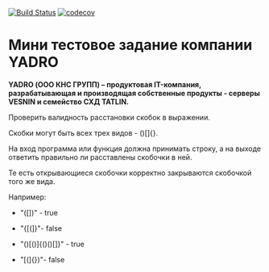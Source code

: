 [![Build Status](https://travis-ci.org/yurydoronin/braces.svg?branch=master)](https://travis-ci.org/yurydoronin/braces)
[![codecov](https://codecov.io/gh/yurydoronin/braces/branch/master/graph/badge.svg)](https://codecov.io/gh/yurydoronin/braces)
# Мини тестовое задание компании YADRO

**YADRO (ООО КНС ГРУПП) – продуктовая IT-компания, разрабатывающая и производящая собственные продукты - серверы VESNIN и семейство СХД TATLIN.**

Проверить валидность расстановки скобок в выражении.

Скобки могут быть всех трех видов - ()[]{}.

На вход программа или функция должна принимать строку, а на выходе ответить правильно ли расставлены скобочки в ней.

Те есть открывающиеся скобочки корректно закрываются скобочкой того же вида.

Например:

  - "([])" - true
  
  - "{[(]}"- false
  - "()[()]{()()[]}" - true
  - "[(]{})"- false